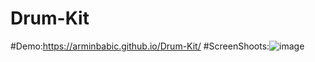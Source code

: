 # Drum-Kit
#Demo:https://arminbabic.github.io/Drum-Kit/
#ScreenShoots:![image](https://user-images.githubusercontent.com/91044351/172022192-b924da83-bb75-46df-b5b8-4f12fa8a938a.png)
